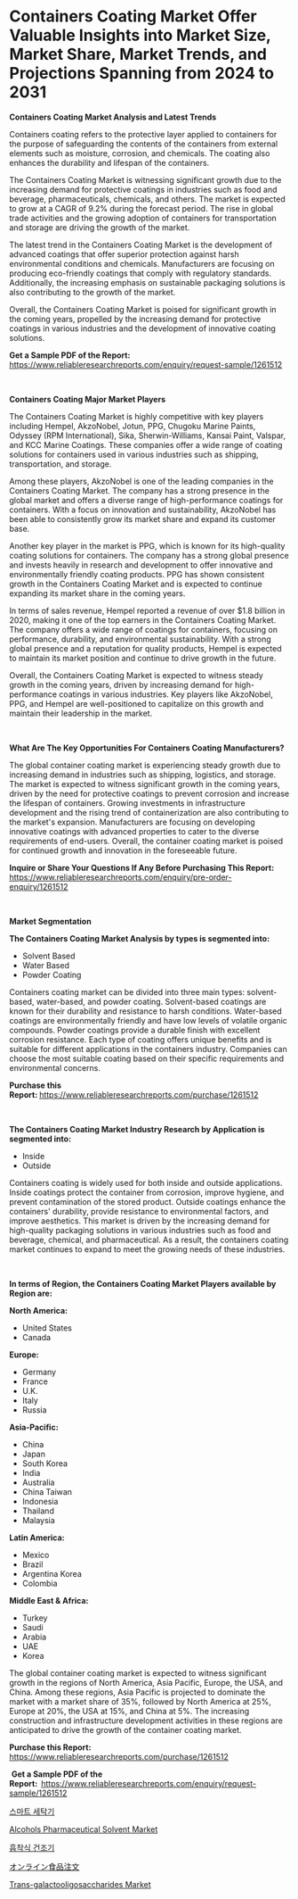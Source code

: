 <p><h1>Containers Coating Market Offer Valuable Insights into Market Size, Market Share, Market Trends, and Projections Spanning from 2024 to 2031</h1></p><p><strong>Containers Coating Market Analysis and Latest Trends</strong></p>
<p><p>Containers coating refers to the protective layer applied to containers for the purpose of safeguarding the contents of the containers from external elements such as moisture, corrosion, and chemicals. The coating also enhances the durability and lifespan of the containers.</p><p>The Containers Coating Market is witnessing significant growth due to the increasing demand for protective coatings in industries such as food and beverage, pharmaceuticals, chemicals, and others. The market is expected to grow at a CAGR of 9.2% during the forecast period. The rise in global trade activities and the growing adoption of containers for transportation and storage are driving the growth of the market.</p><p>The latest trend in the Containers Coating Market is the development of advanced coatings that offer superior protection against harsh environmental conditions and chemicals. Manufacturers are focusing on producing eco-friendly coatings that comply with regulatory standards. Additionally, the increasing emphasis on sustainable packaging solutions is also contributing to the growth of the market.</p><p>Overall, the Containers Coating Market is poised for significant growth in the coming years, propelled by the increasing demand for protective coatings in various industries and the development of innovative coating solutions.</p></p>
<p><strong>Get a Sample PDF of the Report:&nbsp;</strong> <a href="https://www.reliableresearchreports.com/enquiry/request-sample/1261512">https://www.reliableresearchreports.com/enquiry/request-sample/1261512</a></p>
<p>&nbsp;</p>
<p><strong>Containers Coating Major Market Players</strong></p>
<p><p>The Containers Coating Market is highly competitive with key players including Hempel, AkzoNobel, Jotun, PPG, Chugoku Marine Paints, Odyssey (RPM International), Sika, Sherwin-Williams, Kansai Paint, Valspar, and KCC Marine Coatings. These companies offer a wide range of coating solutions for containers used in various industries such as shipping, transportation, and storage.</p><p>Among these players, AkzoNobel is one of the leading companies in the Containers Coating Market. The company has a strong presence in the global market and offers a diverse range of high-performance coatings for containers. With a focus on innovation and sustainability, AkzoNobel has been able to consistently grow its market share and expand its customer base.</p><p>Another key player in the market is PPG, which is known for its high-quality coating solutions for containers. The company has a strong global presence and invests heavily in research and development to offer innovative and environmentally friendly coating products. PPG has shown consistent growth in the Containers Coating Market and is expected to continue expanding its market share in the coming years.</p><p>In terms of sales revenue, Hempel reported a revenue of over $1.8 billion in 2020, making it one of the top earners in the Containers Coating Market. The company offers a wide range of coatings for containers, focusing on performance, durability, and environmental sustainability. With a strong global presence and a reputation for quality products, Hempel is expected to maintain its market position and continue to drive growth in the future.</p><p>Overall, the Containers Coating Market is expected to witness steady growth in the coming years, driven by increasing demand for high-performance coatings in various industries. Key players like AkzoNobel, PPG, and Hempel are well-positioned to capitalize on this growth and maintain their leadership in the market.</p></p>
<p>&nbsp;</p>
<p><strong>What Are The Key Opportunities For Containers Coating Manufacturers?</strong></p>
<p><p>The global container coating market is experiencing steady growth due to increasing demand in industries such as shipping, logistics, and storage. The market is expected to witness significant growth in the coming years, driven by the need for protective coatings to prevent corrosion and increase the lifespan of containers. Growing investments in infrastructure development and the rising trend of containerization are also contributing to the market's expansion. Manufacturers are focusing on developing innovative coatings with advanced properties to cater to the diverse requirements of end-users. Overall, the container coating market is poised for continued growth and innovation in the foreseeable future.</p></p>
<p><strong>Inquire or Share Your Questions If Any Before Purchasing This Report:</strong> <a href="https://www.reliableresearchreports.com/enquiry/pre-order-enquiry/1261512">https://www.reliableresearchreports.com/enquiry/pre-order-enquiry/1261512</a></p>
<p>&nbsp;</p>
<p><strong>Market Segmentation</strong></p>
<p><strong>The Containers Coating Market Analysis by types is segmented into:</strong></p>
<p><ul><li>Solvent Based</li><li>Water Based</li><li>Powder Coating</li></ul></p>
<p><p>Containers coating market can be divided into three main types: solvent-based, water-based, and powder coating. Solvent-based coatings are known for their durability and resistance to harsh conditions. Water-based coatings are environmentally friendly and have low levels of volatile organic compounds. Powder coatings provide a durable finish with excellent corrosion resistance. Each type of coating offers unique benefits and is suitable for different applications in the containers industry. Companies can choose the most suitable coating based on their specific requirements and environmental concerns.</p></p>
<p><strong>Purchase this Report:&nbsp;</strong><a href="https://www.reliableresearchreports.com/purchase/1261512">https://www.reliableresearchreports.com/purchase/1261512</a></p>
<p>&nbsp;</p>
<p><strong>The Containers Coating Market Industry Research by Application is segmented into:</strong></p>
<p><ul><li>Inside</li><li>Outside</li></ul></p>
<p><p>Containers coating is widely used for both inside and outside applications. Inside coatings protect the container from corrosion, improve hygiene, and prevent contamination of the stored product. Outside coatings enhance the containers' durability, provide resistance to environmental factors, and improve aesthetics. This market is driven by the increasing demand for high-quality packaging solutions in various industries such as food and beverage, chemical, and pharmaceutical. As a result, the containers coating market continues to expand to meet the growing needs of these industries.</p></p>
<p>&nbsp;</p>
<p><strong>In terms of Region, the Containers Coating Market Players available by Region are:</strong></p>
<p>
    <p> <strong> North America: </strong>
        <ul>
            <li>United States</li>
            <li>Canada</li>
        </ul>
        </p> 
    <p> <strong> Europe: </strong>
        <ul>
            <li>Germany</li>
            <li>France</li>
            <li>U.K.</li>
            <li>Italy</li>
            <li>Russia</li>
        </ul>
        </p> 
    <p> <strong> Asia-Pacific: </strong>
        <ul>
            <li>China</li>
            <li>Japan</li>
            <li>South Korea</li>
            <li>India</li>
            <li>Australia</li>
            <li>China Taiwan</li>
            <li>Indonesia</li>
            <li>Thailand</li>
            <li>Malaysia</li>
        </ul>
        </p> 
    <p> <strong> Latin America: </strong>
        <ul>
            <li>Mexico</li>
            <li>Brazil</li>
            <li>Argentina Korea</li>
            <li>Colombia</li>
        </ul>
        </p> 
    <p> <strong> Middle East & Africa: </strong>
        <ul>
            <li>Turkey</li>
            <li>Saudi</li>
            <li>Arabia</li>
            <li>UAE</li>
            <li>Korea</li>
        </ul>
    </p>
    </p>
<p><p>The global container coating market is expected to witness significant growth in the regions of North America, Asia Pacific, Europe, the USA, and China. Among these regions, Asia Pacific is projected to dominate the market with a market share of 35%, followed by North America at 25%, Europe at 20%, the USA at 15%, and China at 5%. The increasing construction and infrastructure development activities in these regions are anticipated to drive the growth of the container coating market.</p></p>
<p><strong>Purchase this Report: </strong><a href="https://www.reliableresearchreports.com/purchase/1261512">https://www.reliableresearchreports.com/purchase/1261512</a></p>
<p>&nbsp;<strong>Get a Sample PDF of the Report:&nbsp;&nbsp;</strong><a href="https://www.reliableresearchreports.com/enquiry/request-sample/1261512">https://www.reliableresearchreports.com/enquiry/request-sample/1261512</a></p>
<p><strong></strong></p>
<p><p><a href="https://medium.com/@vlcostes/%EC%8A%A4%EB%A7%88%ED%8A%B8-%EC%84%B8%ED%83%81%EA%B8%B0-%EC%8B%9C%EC%9E%A5-%ED%86%B5%EC%B0%B0-%EC%8B%9C%EC%9E%A5-%EB%8F%99%ED%96%A5-%EC%84%B1%EC%9E%A5-2024%EB%85%84%EB%B6%80%ED%84%B0-2031%EB%85%84%EA%B9%8C%EC%A7%80-%EC%98%88%EC%B8%A1-09f5a9ec05a6">스마트 세탁기</a></p><p><a href="https://github.com/nicoletavirag/Market-Research-Report-List-2/blob/main/alcohols-pharmaceutical-solvent-market.md">Alcohols Pharmaceutical Solvent Market</a></p><p><a href="https://medium.com/@lioneljeyrde454564576/%EA%B1%B4%EC%A1%B0%EC%A0%9C-%EA%B1%B4%EC%A1%B0%EA%B8%B0-%EC%8B%9C%EC%9E%A5-%EC%A1%B0%EC%82%AC-%EB%B3%B4%EA%B3%A0%EC%84%9C-%EA%B7%B8-%EC%97%AD%EC%82%AC-%EB%B0%8F-2024%EB%85%84%EB%B6%80%ED%84%B0-2031%EB%85%84%EA%B9%8C%EC%A7%80%EC%9D%98-%EC%98%88%EC%B8%A1-1e7d510b222c">흡착식 건조기</a></p><p><a href="https://medium.com/@cielostamm/%E3%82%AA%E3%83%B3%E3%83%A9%E3%82%A4%E3%83%B3%E3%83%95%E3%83%BC%E3%83%89%E6%B3%A8%E6%96%87%E5%B8%82%E5%A0%B4-2031%E5%B9%B4%E3%81%BE%E3%81%A7%E3%81%AE%E3%83%88%E3%83%AC%E3%83%B3%E3%83%89-%E4%BA%88%E6%B8%AC-%E7%AB%B6%E4%BA%89%E5%88%86%E6%9E%90-158299f0595d">オンライン食品注文</a></p><p><a href="https://github.com/mauripalmi/Market-Research-Report-List-2/blob/main/trans-galactooligosaccharides-market.md">Trans-galactooligosaccharides Market</a></p></p>